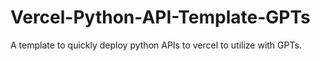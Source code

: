 # Vercel-Python-API-Template-GPTs
A template to quickly deploy python APIs to vercel to utilize with GPTs.
